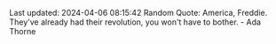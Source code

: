 Last updated: 2024-04-06 08:15:42
Random Quote: America, Freddie. They've already had their revolution, you won't have to bother. - Ada Thorne